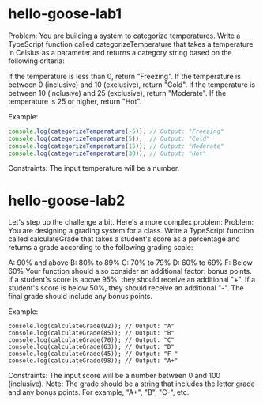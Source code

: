 # hello-goose-lab1
Problem:
You are building a system to categorize temperatures. Write a TypeScript function called categorizeTemperature that takes a temperature in Celsius as a parameter and returns a category string based on the following criteria:

If the temperature is less than 0, return "Freezing".
If the temperature is between 0 (inclusive) and 10 (exclusive), return "Cold".
If the temperature is between 10 (inclusive) and 25 (exclusive), return "Moderate".
If the temperature is 25 or higher, return "Hot".

Example:
```ts
console.log(categorizeTemperature(-5)); // Output: "Freezing"
console.log(categorizeTemperature(5));  // Output: "Cold"
console.log(categorizeTemperature(15)); // Output: "Moderate"
console.log(categorizeTemperature(30)); // Output: "Hot"
```
Constraints:
The input temperature will be a number.

# hello-goose-lab2
Let's step up the challenge a bit. Here's a more complex problem:
Problem:
You are designing a grading system for a class. Write a TypeScript function called calculateGrade that takes a student's score as a percentage and returns a grade according to the following grading scale:

A: 90% and above
B: 80% to 89%
C: 70% to 79%
D: 60% to 69%
F: Below 60%
Your function should also consider an additional factor: bonus points. If a student's score is above 95%, they should receive an additional "+". If a student's score is below 50%, they should receive an additional "-". The final grade should include any bonus points.

Example:
```TS
console.log(calculateGrade(92)); // Output: "A"
console.log(calculateGrade(85)); // Output: "B"
console.log(calculateGrade(70)); // Output: "C"
console.log(calculateGrade(63)); // Output: "D"
console.log(calculateGrade(45)); // Output: "F-"
console.log(calculateGrade(98)); // Output: "A+"
```
Constraints:
The input score will be a number between 0 and 100 (inclusive).
Note:
The grade should be a string that includes the letter grade and any bonus points. For example, "A+", "B", "C-", etc.

